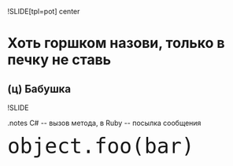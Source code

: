 !SLIDE[tpl=pot] center

# Хоть горшком назови, только в печку не ставь
## (ц) Бабушка

!SLIDE

.notes C# -- вызов метода, в Ruby -- посылка сообщения

<code style="font-size:3em">object.foo(bar)</code>
